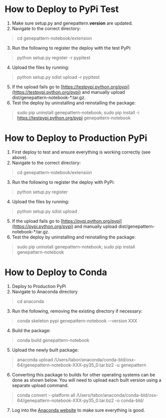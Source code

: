 # How to Deploy to PyPi Test

1. Make sure setup.py and genepattern.__version__ are updated.
2. Navigate to the correct directory:
> cd genepattern-notebook/extension
3. Run the following to register the deploy with the test PyPi:
> python setup.py register -r pypitest
4. Upload the files by running:
> python setup.py sdist upload -r pypitest
5. If the upload fails go to [https://testpypi.python.org/pypi](https://testpypi.python.org/pypi) and manually upload dist/genepattern-notebook-*.tar.gz.
6. Test the deploy by uninstalling and reinstalling the package: 
> sudo pip uninstall genepattern-notebook;
> sudo pip install -i https://testpypi.python.org/pypi genepattern-notebook

# How to Deploy to Production PyPi

1. First deploy to test and ensure everything is working correctly (see above).
2. Navigate to the correct directory:
> cd genepattern-notebook/extension
3. Run the following to register the deploy with PyPi:
> python setup.py register
4. Upload the files by running:
> python setup.py sdist upload
5. If the upload fails go to [https://pypi.python.org/pypi](https://pypi.python.org/pypi) and manually upload dist/genepattern-notebook-*.tar.gz.
6. Test the deploy by uninstalling and reinstalling the package: 
> sudo pip uninstall genepattern-notebook;
> sudo pip install genepattern-notebook

# How to Deploy to Conda

1. Deploy to Production PyPi
2. Navigate to Anaconda directory
> cd anaconda
3. Run the following, removing the existing directory if necessary:
> conda skeleton pypi genepattern-notebook --version XXX
4. Build the package:
> conda build genepattern-notebook
5. Upload the newly built package:
> anaconda upload /Users/tabor/anaconda/conda-bld/osx-64/genepattern-notebook-XXX-py35_0.tar.bz2 -u genepattern
6. Converting this package to builds for other operating systems can be done as shown below. You will need to upload each 
built version using a separate upload command.
> conda convert --platform all /Users/tabor/anaconda/conda-bld/osx-64/genepattern-notebook-XXX-py35_0.tar.bz2 -o conda-bld/
7. Log into the [Anaconda website](https://anaconda.org/) to make sure everything is good.